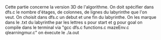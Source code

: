 Cette partie concerne la version 3D de l'algorithme.
On doit spécifier dans dfs.c le nombre d'étages, de colonnes, de lignes du labyrinthe que l'on veut.
On choisit dans dfs.c un debut et une fin du labyrinthe. On les marque dans le .txt du labyrinthe par les lettres s pour start et g pour goal
on compile dans le terminal via "gcc dfs.c functions.c mazeEnv.c qlearningmur.c"
on éxecute le ./a.out
